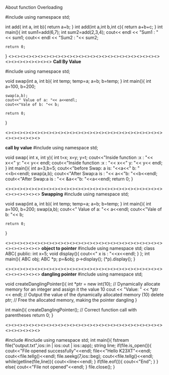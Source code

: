 About function Overloading

#include<iostream>
using namespace std;

int add( int a, int b){
    return a+b;
}
int add(int a,int b,int c){
    return a+b+c;
}
int main(){
    int sum1=add(6,7);
    int sum2=add(2,3,4);
    cout<< endl << "Sum1 : "<< sum1;
    cout<< endl << "Sum2 : "<< sum2;
    
    return 0;
}
<><><><><><><><><><><><><><><><><><><><><><><><><><><><><><><><><><>
**Call By Value**

#include<iostream>
using namespace std;

void swap(int a, int b){
    int temp;
    temp=a;
    a=b;
    b=temp;
}
int main(){
    int a=100, b=200;

    swap(a,b);
    cout<<" Value of a: "<< a<<endl;
    cout<<"Vale of b: "<< b;
    
    return 0;
}

<><><><><><><><><><><><><><><><><><><><><><><><><><><><><><><><><>

**call by value**
#include<iostream>
using namespace std;

void swap( int x, int y){
    int t=x;
    x=y;
    y=t;
    cout<<"Inside function :x : "<< x<<" y: "<< y<< endl;
    cout<<"Inside function :x : "<< x<<" y: "<< y<< endl;
}
int main(){
    int a=3,b=5;
    cout<<"before Swap: a is: "<<a<<" b: "<<b<<endl;
    swap(a,b);
    cout<<"After Swap:a is : "<< a<<"b: "<<b<<endl;
    cout<<"After Swap:a is : "<< &a<<"b: "<<a<<endl;
    return 0;
}

<><><><><><><><><><><><><><><><><><><><><><><><><><><><><><><><><>
**Swapping**
#include<iostream>
using namespace std;

void swap(int a, int b){
    int temp;
    temp=a;
    a=b;
    b=temp;
}
int main(){
    int a=100, b=200;
    swap(a,b);
    cout<<" Value of a: "<< a<<endl;
    cout<<"Vale of b: "<< b;
    
    return 0;
} 


<><><><><><><><><><><><><><><><><><><><><><><><><><><><><><><><><>
**object to pointer**
#include <iostream>
using namespace std;
class ABC{
    public:
    int x=5;
    void display(){
        cout<<" x is : "<<x<<endl;
    }
};
int main(){
    ABC obj;
    ABC *p;
    p=&obj;
    p->display();
    (*p).display();
}

<><><><><><><><><><><><><><><><><><><><><><><><><><><><><><><><><>
**dangling pointer**
#include<iostream>
using namespace std;

void createDanglingPointer(){
    int *ptr = new int(10);  // Dynamically allocate memory for an integer and assign it the value 10
    cout << "Value: " << *ptr << endl;  // Output the value of the dynamically allocated memory (10)
    delete ptr;  // Free the allocated memory, making the pointer dangling
}

int main(){
    createDanglingPointer();  // Correct function call with parentheses
    return 0;
}

<><><><><><><><><><><><><><><><><><><><><><><><><><><><><><><><><>


#include<iostream>
#include<fstream>
using namespace std;
int main(){
    fstream file("output.txt",ios::in  | ios::out | ios::app);
    string line;
    if(file.is_open()){
        cout<<"File opened successfully"<<endl;
        file<<"Hello K23XT"<<endl;
        cout<<file.tellg()<<endl;
        file.seekg(7,ios::beg);
        cout<<file.tellg()<<endl;
        while(getline(file,line)){
            cout<<line<<endl;
        }
        if(file.eof()){
            cout<<"End";
        }
    }
    else{
        cout<<"File not opened"<<endl;
    }
    file.close();
}

